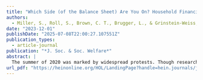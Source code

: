 ```yaml
---
title: "Which Side (of the Balance Sheet) Are You On? Household Financial Resources and Participation in the 2020 Protests"
authors:
  - Miller, S., Roll, S., Brown, C. T., Brugger, L., & Grinstein-Weiss, M.
date: "2023-12-01"
publishDate: "2025-07-08T22:00:27.107551Z"
publication_types:
  - article-journal
publication: "*J. Soc. & Soc. Welfare*"
abstract: |
  The summer of 2020 was marked by widespread protests. Though research has often examined the predictors of protest participation, there exists little work examining the relationship between different types of wealth and protesting. Drawing on resource-based theories of protest participation and asset-based theories of civic engagement, we constructed regression models disentangling relationships between income, liquid assets, investment assets, homeownership, and protesting. Using a national survey administered during the protests, we find that liquid assets are negatively associated, homeownership is positively associated, and investment assets exhibit a non-linear association with protesting. These relationships hold when controlling for income, demographics, and ideology, but largely disappear when controlling for measures of economic vulnerability. These results are consistent across different protest types. Our work speaks to the role of protests as a means of political participation for economically marginalized groups and contributes to our knowledge of the intersection between economic indicators and political behaviors. Further, this work highlights how individual and contextual factors influence political behavior in varied ways, which has implications for protest organizers, civic engagement promoters, as well as policies aimed at protecting the right to protest.
url_pdf: "https://heinonline.org/HOL/LandingPage?handle=hein.journals/jrlsasw50&div=38&id=&page="
---
```

